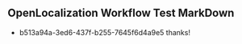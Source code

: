 ## OpenLocalization Workflow Test MarkDown
* b513a94a-3ed6-437f-b255-7645f6d4a9e5 thanks!

<!--HONumber=Jul16_HO4-->


